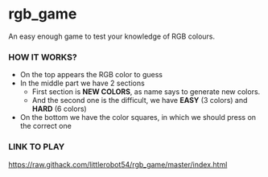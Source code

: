 # rgb_game
An easy enough game to test your knowledge of RGB colours.

### HOW IT WORKS?

* On the top appears the RGB color to guess
* In the middle part we have 2 sections
  * First section is **NEW COLORS**, as name says to generate new colors.
  * And the second one is the difficult, we have **EASY** (3 colors) and **HARD** (6 colors)
* On the bottom we have the color squares, in which we should press on the correct one

### LINK TO PLAY
https://raw.githack.com/littlerobot54/rgb_game/master/index.html
